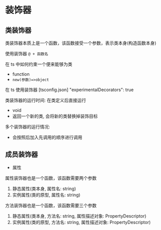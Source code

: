 # 装饰器

## 类装饰器

类装饰器本质上是一个函数，该函数接受一个参数，表示类本身(构造函数本身)

使用装饰器  ``` @ + 函数名 ```

在 ts 中如何约束一个便来能够为类

- function
- ``` new(参数)=>object ```

在 ts 使用装饰器 [tsconfig.json]   "experimentalDecorators": true

类装饰器的运行时间: 在类定义后直接运行

- void
- 返回一个新的类, 会将新的类替换掉装饰目标

多个装饰器的运行情况:

- 会按照后加入先调用的顺序进行调用

## 成员装饰器

- 属性

属性装饰器也是一个函数，该函数需要两个参数
1. 静态属性(类本身, 属性名: string)
2. 实例属性(类的原型, 属性名: string)

方法装饰器也是一个函数，该函数需要三个参数
1. 静态属性(类本身, 方法名: string, 属性描述对象: PropertyDescriptor)
2. 实例属性(类的原型, 方法名: string, 属性描述对象: PropertyDescriptor)